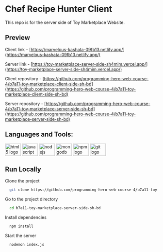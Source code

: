# Chef Recipe Hunter Client
This repo is for the server side of Toy Marketplace Website.

## Preview

Client link – [https://marvelous-kashata-09fb13.netlify.app/](https://marvelous-kashata-09fb13.netlify.app/)

Server link - [https://toy-marketplace-server-side-sh4mim.vercel.app/](https://toy-marketplace-server-side-sh4mim.vercel.app/)

Client repository - [https://github.com/programming-hero-web-course-4/b7a11-toy-marketplace-client-side-sh-bd](https://github.com/programming-hero-web-course-4/b7a11-toy-marketplace-client-side-sh-bd)

Server repository - [https://github.com/programming-hero-web-course-4/b7a11-toy-marketplace-server-side-sh-bd](https://github.com/programming-hero-web-course-4/b7a11-toy-marketplace-server-side-sh-bd)

## Languages and Tools:
<div align="left">
  <img src="https://cdn.jsdelivr.net/gh/devicons/devicon/icons/html5/html5-plain-wordmark.svg" height="40" width="52" alt="html5 logo"  />
  <img src="https://cdn.jsdelivr.net/gh/devicons/devicon/icons/javascript/javascript-original.svg" height="40" width="52" alt="javascript logo"  />
  <img src="https://cdn.jsdelivr.net/gh/devicons/devicon/icons/nodejs/nodejs-original.svg" height="40" width="52" alt="nodejs logo"  />
  <img src="https://cdn.jsdelivr.net/gh/devicons/devicon/icons/mongodb/mongodb-original.svg" height="40" width="52" alt="mongodb logo"  />
  <img src="https://cdn.jsdelivr.net/gh/devicons/devicon/icons/npm/npm-original-wordmark.svg" height="40" width="52" alt="npm logo"  />
  <img src="https://cdn.jsdelivr.net/gh/devicons/devicon/icons/git/git-plain-wordmark.svg" height="40" width="52" alt="git logo"  />
</div>

## Run Locally

Clone the project

```bash
  git clone https://github.com/programming-hero-web-course-4/b7a11-toy-marketplace-server-side-sh-bd.git
```

Go to the project directory

```bash
  cd b7a11-toy-marketplace-server-side-sh-bd
```

Install dependencies

```bash
  npm install
```

Start the server

```bash
  nodemon index.js
```